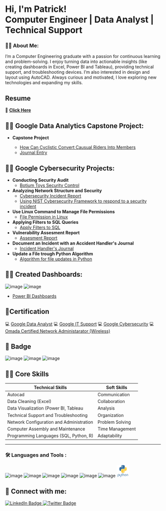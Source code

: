<h1>Hi, I'm Patrick! <br/><a >Computer Engineer </a>| <a>Data Analyst</a> | <a >Technical Support</a></h1>

  


### :man_technologist: About Me:
I’m a Computer Engineering graduate with a passion for continuous learning and problem-solving. I enjoy turning data into actionable insights (like creating dashboards in Excel, Power BI and Tableau), providing technical support, and troubleshooting devices. I’m also interested in design and layout using AutoCAD. Always curious and motivated, I love exploring new technologies and expanding my skills.
## Resume
📝 <a href="https://drive.google.com/drive/u/0/folders/1kGWis5jBD3M7sV-y5V6ccJM9FhJ9nEVI">
 <b>Click Here</b> </a>



<h2>👨‍💻 Google Data Analytics Capstone Project:</h2>

 - <b>Capstone Project </b>
   
   - [How Can Cyclistic Convert Causual Riders Into Members](https://drive.google.com/drive/u/0/folders/1m6-xb72JwaEoUCuAfNrB1MKY0rCIMkOO)
   - [Journal Entry](https://drive.google.com/drive/u/0/folders/10_EubE9QhG_BcopM9r8vUDARZyxvMLgv)



<h2>👨‍💻 Google Cybersecurity Projects:</h2>

- <b>Conducting Security Audit</b>
   - [Botium Toys Security Control](https://docs.google.com/document/d/17Y68PuzZv0pCP2ZF1Blnk7uOWCjhiVa8/edit)
- <b>Analyzing Network Structure and Security</b>
  - [Cybersecurity Incident Report](https://docs.google.com/document/d/17xexn7LmwDSHRobTCEt1SfXRgIYOZiRg/edit)
  - [Using NIST Cybersecurity Framework to respond to a security incident](https://docs.google.com/document/d/1lyxEA2GsdvrdOxHDz8IVuLqtqVPjbYCz/edit) 
- <b>Use Linux Command to Manage File Permissions</b>
  - [File Permission in Linux](https://docs.google.com/document/d/1-YVgJap_uBrGGOxM5bM8_glghbPFncDH/edit#heading=h.3o76o6fi8fhu)
- <b>Applying Filters to SQL Queries</b>
  - [Apply Filters to SQL](https://docs.google.com/document/d/1Ygs2j0ozSzAtc6zJeN1_SxGGmfCctmq6/edit#heading=h.83pctd55wo63)
- <b>Vulnerability Assesment Report</b>
  - [Assesment Report](https://docs.google.com/document/d/11H9-1Z_tfwfSZ5gO2fyIX8ioz4vFejkZ/edit)
- <b>Document an Incident with an Accident Handler's Journal</b>
  - [Incident Handler's Journal](https://docs.google.com/document/d/1sd5EtObBggoKUAgSmIuKb52EfuPPa4es/edit)
- <b>Update a File trough Python Algorithm</b>
  - [Algorithm for file updates in Python](https://docs.google.com/document/d/1iKQxf5yuZo-f9_0U80NaylQyvbcNN-Av/edit#heading=h.2obsd2lu2arz)
 

<h2>👨‍💻 Created Dashboards:</h2>

<img width="350" height="350" alt="image" src="https://github.com/user-attachments/assets/890809ce-903a-4ead-ab22-383a51d4fad3" />
<img width="350" height="350" alt="image" src="https://github.com/user-attachments/assets/5db275ea-dc2d-4feb-bd42-6511e87f9552" />

 - [Power BI Dashboards](https://drive.google.com/drive/u/0/folders/1Y9FDHipcwKQ4QOJbCdMjOuya8yCraE_0)



## 🥉Certification 

💻 <a href="https://drive.google.com/drive/u/0/folders/1rur0h8xGrwC603aAS96EhhXdZeFPUjj2">  Google Data Analyst</a> 
💻 <a href="https://drive.google.com/drive/u/0/folders/1yKmAojjTruNt4zVNNFJwZbc4BMGwunqH">  Google IT Support</a> 
💻 <a href="https://drive.google.com/drive/u/0/folders/1iMrWf3JjqLylxRnXwttY7cSDqzFuaZkV">  Google Cybersecurity</a> 
💻 <a href="https://drive.google.com/drive/u/0/folders/1ttf1Uf7Dut4_APGFSbocsbe0R3pSsQqh">  Omada Certified Network Administarator (Wireless)</a> 
 
 
## 🥈 Badge

<img width="150" height="150" alt="image" src="https://github.com/user-attachments/assets/d2f84728-1be3-4c8f-b7f3-72890233b514" />
<img width="150" height="150" alt="image" src="https://github.com/user-attachments/assets/f3013a44-4c24-4374-b318-53c2ac79bdf7" />
<img width="150" height="150" alt="image" src="https://github.com/user-attachments/assets/44d53d8b-14f4-4743-8e15-328748005fec" />




 
## 👨‍💼 Core Skills


 <div>
   
   | Technical Skills                                       | Soft Skills         |
|-----------------------------------------------|----------------------------|
| Autocad          | Communication|
| Data Cleaning (Excel) | Collaboration|
| Data Visualization (Power BI, Tableau         | Analysis|
| Technical Support and Troubleshooting    | Organization|
| Network Configuration and Administration           | Problem Solving|
| Computer Assembly and Maintenance | Time Management|
| Programming Languages (SQL, Python, R) | Adaptability

 </div>

---

### :hammer_and_wrench: Languages and Tools :


<div>
 <img width="40" height="40" alt="image" src="https://github.com/user-attachments/assets/103eacaf-6518-4344-96e2-85bba87047f9" />
 <img width="40" height="40" alt="image" src="https://github.com/user-attachments/assets/9abe879f-2daf-4151-af05-791fd7e3f788" />
 <img width="40" height="40" alt="image" src="https://github.com/user-attachments/assets/49c77915-255e-4b90-8b8c-0c3a54b1f559" />
 <img width="40" height="40" alt="image" src="https://github.com/user-attachments/assets/db86b84c-9952-4fd4-89c7-6485f360d17b" />
 <img width="40" height="40" alt="image" src="https://github.com/user-attachments/assets/9c0efd04-3698-4e5a-87ba-a6daf1566147" />
 <img width="40" height="40" alt="image" src="https://github.com/user-attachments/assets/cd489344-d3df-4d72-8619-4113f1c801ea" />
 <img src="https://github.com/devicons/devicon/blob/master/icons/python/python-original-wordmark.svg" title="JavaScript" alt="JavaScript" width="40" height="40"/>&nbsp;
 

  


<h2> 🤳 Connect with me:</h2>

 <div id="badges">
  <a href="https://www.linkedin.com/in/patrick-estrada-048075315/">
    <img src="https://img.shields.io/badge/LinkedIn-blue?style=for-the-badge&logo=linkedin&logoColor=white" alt="LinkedIn Badge"/>
  </a>
  <a href="https://www.facebook.com/patrick.estrada.148">
    <img src="https://img.shields.io/badge/Facebook-blue?style=for-the-badge&logo=Facebook&logoColor=white" alt="Twitter Badge"/>
  </a>
</div>


